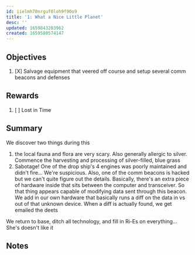 ```yaml
---
id: iielmh70nrguf0loh9f90o9
title: '1: What a Nice Little Planet'
desc: ''
updated: 1659843203962
created: 1659580574147
---
```


## Objectives
1. [X] Salvage equipment that veered off course and setup several comm beacons and defenses

## Rewards
1. [ ] Lost in Time

## Summary

We discover two things during this
1. the local fauna and flora are very scary. Also generally allergic to silver. Commence the harvesting and processing of silver-filled, blue grass
2. Sabotage! One of the drop ship's 4 engines was poorly maintained and didn't fire... We're suspicious. Also, one of the comm beacons is hacked but we can't quite figure out the details. Basically, there's an extra piece of hardware inside that sits between the computer and transceiver. So that thing appears capable of modifying data sent through this beacon. We add in our own hardware that basically runs a diff on the data in vs out of that unknown device. When a diff is actually found, we get emailed the deets

We return to base, ditch all technology, and fill in Ri-Es on everything... She's doesn't like it

## Notes
